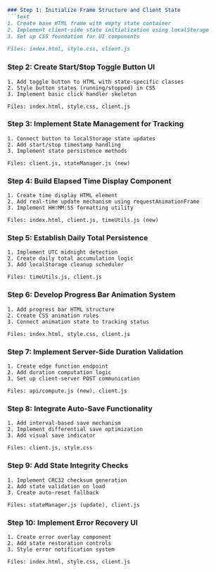 ```markdown
### Step 1: Initialize Frame Structure and Client State
```text
1. Create base HTML frame with empty state container
2. Implement client-side state initialization using localStorage
3. Set up CSS foundation for UI components

Files: index.html, style.css, client.js
```

### Step 2: Create Start/Stop Toggle Button UI
```text
1. Add toggle button to HTML with state-specific classes
2. Style button states (running/stopped) in CSS
3. Implement basic click handler skeleton

Files: index.html, style.css, client.js
```

### Step 3: Implement State Management for Tracking
```text
1. Connect button to localStorage state updates
2. Add start/stop timestamp handling
3. Implement state persistence methods

Files: client.js, stateManager.js (new)
```

### Step 4: Build Elapsed Time Display Component
```text
1. Create time display HTML element
2. Add real-time update mechanism using requestAnimationFrame
3. Implement HH:MM:SS formatting utility

Files: index.html, client.js, timeUtils.js (new)
```

### Step 5: Establish Daily Total Persistence
```text
1. Implement UTC midnight detection
2. Create daily total accumulation logic
3. Add localStorage cleanup scheduler

Files: timeUtils.js, client.js
```

### Step 6: Develop Progress Bar Animation System
```text
1. Add progress bar HTML structure
2. Create CSS animation rules
3. Connect animation state to tracking status

Files: index.html, style.css, client.js
```

### Step 7: Implement Server-Side Duration Validation
```text
1. Create edge function endpoint
2. Add duration computation logic
3. Set up client-server POST communication

Files: api/compute.js (new), client.js
```

### Step 8: Integrate Auto-Save Functionality
```text
1. Add interval-based save mechanism
2. Implement differential save optimization
3. Add visual save indicator

Files: client.js, style.css
```

### Step 9: Add State Integrity Checks
```text
1. Implement CRC32 checksum generation
2. Add state validation on load
3. Create auto-reset fallback

Files: stateManager.js (update), client.js
```

### Step 10: Implement Error Recovery UI
```text
1. Create error overlay component
2. Add state restoration controls
3. Style error notification system

Files: index.html, style.css, client.js
```